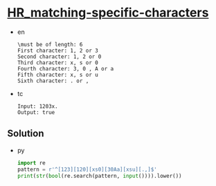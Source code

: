 # [HR_matching-specific-characters](https://www.hackerrank.com/challenges/matching-specific-characters)

* en

  ```en
  \must be of length: 6
  First character: 1, 2 or 3
  Second character: 1, 2 or 0
  Third character: x, s or 0
  Fourth character: 3, 0 , A or a
  Fifth character: x, s or u
  Sixth character: . or ,
  ```

* tc

  ```tc
  Input: 1203x.
  Output: true
  ```

## Solution

* py

  ```py
  import re
  pattern = r'^[123][120][xs0][30Aa][xsu][.,]$'
  print(str(bool(re.search(pattern, input()))).lower())
  ```
